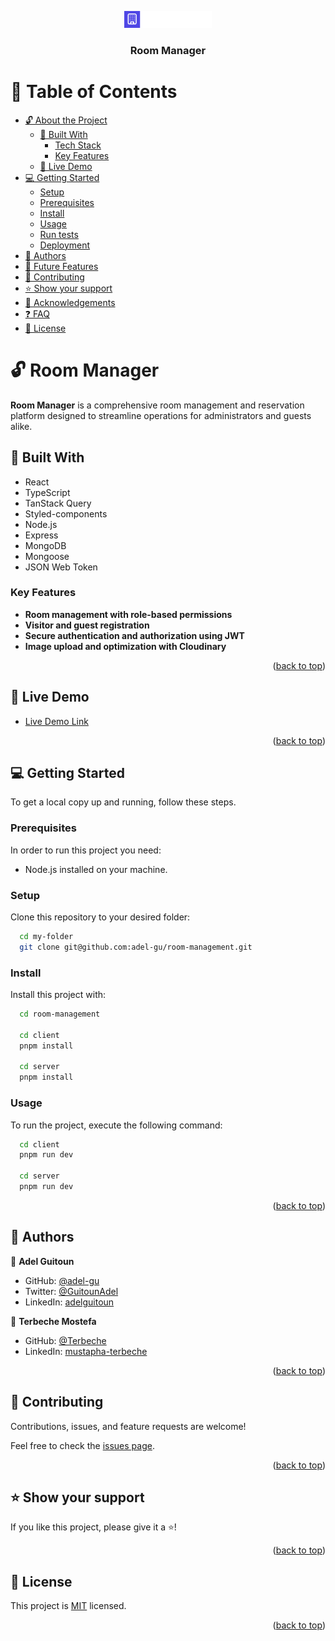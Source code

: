 <a name="readme-top"></a>

<div align="center">

  <img src="room_manager_logo.png" alt="logo" width="140"  height="auto" />
  <br/>

  <h3><b>Room Manager</b></h3>

</div>

# 🔗 Table of Contents

- [🔓 About the Project](#about-project)
  - [🔧 Built With](#built-with)
    - [Tech Stack](#tech-stack)
    - [Key Features](#key-features)
  - [🚀 Live Demo](#live-demo)
- [💻 Getting Started](#getting-started)
  - [Setup](#setup)
  - [Prerequisites](#prerequisites)
  - [Install](#install)
  - [Usage](#usage)
  - [Run tests](#run-tests)
  - [Deployment](#triangular_flag_on_post-deployment)
- [👥 Authors](#authors)
- [💪 Future Features](#future-features)
- [🤝 Contributing](#contributing)
- [⭐️ Show your support](#support)
- [🙏 Acknowledgements](#acknowledgements)
- [❓ FAQ](#faq)
- [📃 License](#license)

# 🔓 Room Manager <a name="about-project"></a>

**Room Manager** is a comprehensive room management and reservation platform designed to streamline operations for administrators and guests alike.

## 🔧 Built With <a name="built-with"></a>

  <ul>
    <li>React</li>
    <li>TypeScript</li>
    <li>TanStack Query</li>
    <li>Styled-components</li>
    <li>Node.js</li>
    <li>Express</li>
    <li>MongoDB</li>
    <li>Mongoose</li>
    <li>JSON Web Token</li>
  </ul>

### Key Features <a name="key-features"></a>

- **Room management with role-based permissions**
- **Visitor and guest registration**
- **Secure authentication and authorization using JWT**
- **Image upload and optimization with Cloudinary**

<p align="right">(<a href="#readme-top">back to top</a>)</p>

## 🚀 Live Demo <a name="live-demo"></a>

- [Live Demo Link](https://room-management-giky.onrender.com/)

<p align="right">(<a href="#readme-top">back to top</a>)</p>

## 💻 Getting Started <a name="getting-started"></a>

To get a local copy up and running, follow these steps.

### Prerequisites

In order to run this project you need:

- Node.js installed on your machine.

### Setup

Clone this repository to your desired folder:

```sh
  cd my-folder
  git clone git@github.com:adel-gu/room-management.git
```

### Install

Install this project with:

```sh
  cd room-management

  cd client
  pnpm install

  cd server
  pnpm install
```

### Usage

To run the project, execute the following command:

```sh
  cd client
  pnpm run dev

  cd server
  pnpm run dev
```

<p align="right">(<a href="#readme-top">back to top</a>)</p>

## 👥 Authors <a name="authors"></a>

👤 **Adel Guitoun**

- GitHub: [@adel-gu](https://github.com/adel-gu)
- Twitter: [@GuitounAdel](https://x.com/GuitounAdel)
- LinkedIn: [adelguitoun](https://www.linkedin.com/in/adelguitoun/)

👤 **Terbeche Mostefa**

- GitHub: [@Terbeche](https://github.com/Terbeche)
- LinkedIn: [mustapha-terbeche](https://www.linkedin.com/in/mustapha-terbeche/)

<p align="right">(<a href="#readme-top">back to top</a>)</p>

## 🤝 Contributing <a name="contributing"></a>

Contributions, issues, and feature requests are welcome!

Feel free to check the [issues page](../../issues/).

<p align="right">(<a href="#readme-top">back to top</a>)</p>

## ⭐️ Show your support <a name="support"></a>

If you like this project, please give it a ⭐!

<p align="right">(<a href="#readme-top">back to top</a>)</p>

## 📃 License <a name="license"></a>

This project is [MIT](./LICENSE) licensed.

<p align="right">(<a href="#readme-top">back to top</a>)</p>
